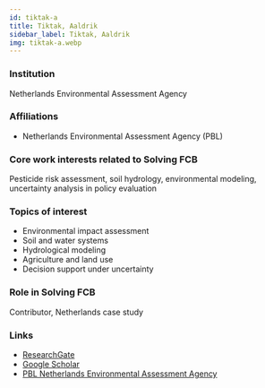 ```yaml
---
id: tiktak-a
title: Tiktak, Aaldrik
sidebar_label: Tiktak, Aaldrik
img: tiktak-a.webp
---
```


### Institution
Netherlands Environmental Assessment Agency

### Affiliations
- Netherlands Environmental Assessment Agency (PBL)

### Core work interests related to Solving FCB
Pesticide risk assessment, soil hydrology, environmental modeling, uncertainty analysis in policy evaluation

### Topics of interest
- Environmental impact assessment
- Soil and water systems
- Hydrological modeling
- Agriculture and land use
- Decision support under uncertainty

### Role in Solving FCB
Contributor, Netherlands case study

### Links
- [ResearchGate](https://www.researchgate.net/profile/Aaldrik-Tiktak)
- [Google Scholar](https://scholar.google.com/citations?user=bWwVqZIAAAAJ)
- [PBL Netherlands Environmental Assessment Agency](https://www.pbl.nl/en/aboutpbl/employees/aaldrik-tiktak)
